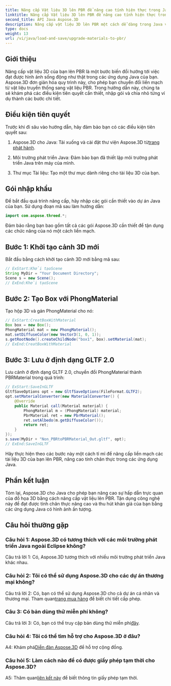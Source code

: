 ```yaml
---
title: Nâng cấp Vật liệu 3D lên PBR để nâng cao tính hiện thực trong Java với Aspose.3D
linktitle: Nâng cấp Vật liệu 3D lên PBR để nâng cao tính hiện thực trong Java với Aspose.3D
second_title: API Java Aspose.3D
description: Nâng cấp vật liệu 3D lên PBR một cách dễ dàng trong Java với Aspose.3D. Đạt được độ chân thực nâng cao để có được hình ảnh quyến rũ.
type: docs
weight: 13
url: /vi/java/load-and-save/upgrade-materials-to-pbr/
---
```

## Giới thiệu

Nâng cấp vật liệu 3D của bạn lên PBR là một bước biến đổi hướng tới việc đạt được hình ảnh sống động như thật trong các ứng dụng Java của bạn. Aspose.3D đơn giản hóa quy trình này, cho phép bạn chuyển đổi liền mạch từ vật liệu truyền thống sang vật liệu PBR. Trong hướng dẫn này, chúng ta sẽ khám phá các điều kiện tiên quyết cần thiết, nhập gói và chia nhỏ từng ví dụ thành các bước chi tiết.

## Điều kiện tiên quyết

Trước khi đi sâu vào hướng dẫn, hãy đảm bảo bạn có các điều kiện tiên quyết sau:

1.  Aspose.3D cho Java: Tải xuống và cài đặt thư viện Aspose.3D từ[trang phát hành](https://releases.aspose.com/3d/java/).

2. Môi trường phát triển Java: Đảm bảo bạn đã thiết lập môi trường phát triển Java trên máy của mình.

3. Thư mục Tài liệu: Tạo một thư mục dành riêng cho tài liệu 3D của bạn.

## Gói nhập khẩu

Để bắt đầu quá trình nâng cấp, hãy nhập các gói cần thiết vào dự án Java của bạn. Sử dụng đoạn mã sau làm hướng dẫn:

```java
import com.aspose.threed.*;
```

Đảm bảo rằng bạn bao gồm tất cả các gói Aspose.3D cần thiết để tận dụng các chức năng của nó một cách liền mạch.

## Bước 1: Khởi tạo cảnh 3D mới

Bắt đầu bằng cách khởi tạo cảnh 3D mới bằng mã sau:

```java
// ExStart:Khởi tạoScene
String MyDir = "Your Document Directory";
Scene s = new Scene();
// ExEnd:Khởi tạoScene
```

## Bước 2: Tạo Box với PhongMaterial

Tạo hộp 3D và gán PhongMaterial cho nó:

```java
// ExStart:CreatBoxWithMaterial
Box box = new Box();
PhongMaterial mat = new PhongMaterial();
mat.setDiffuseColor(new Vector3(1, 0, 1));
s.getRootNode().createChildNode("box1", box).setMaterial(mat);
// ExEnd:CreatBoxWithMaterial
```

## Bước 3: Lưu ở định dạng GLTF 2.0

Lưu cảnh ở định dạng GLTF 2.0, chuyển đổi PhongMaterial thành PBRMaterial trong quá trình:

```java
// ExStart:SaveInGLTF
GltfSaveOptions opt = new GltfSaveOptions(FileFormat.GLTF2);
opt.setMaterialConverter(new MaterialConverter() {
    @Override
    public Material call(Material material) {
        PhongMaterial m = (PhongMaterial) material;
        PbrMaterial ret = new PbrMaterial();
        ret.setAlbedo(m.getDiffuseColor());
        return ret;
    }
});
s.save(MyDir + "Non_PBRtoPBRMaterial_Out.gltf", opt);
// ExEnd:SaveInGLTF
```

Hãy thực hiện theo các bước này một cách tỉ mỉ để nâng cấp liền mạch các tài liệu 3D của bạn lên PBR, nâng cao tính chân thực trong các ứng dụng Java.

## Phần kết luận

Tóm lại, Aspose.3D cho Java cho phép bạn nâng cao sự hấp dẫn trực quan của đồ họa 3D bằng cách nâng cấp vật liệu lên PBR. Tận dụng công nghệ này để đạt được tính chân thực nâng cao và thu hút khán giả của bạn bằng các ứng dụng Java có hình ảnh ấn tượng.

## Câu hỏi thường gặp

### Câu hỏi 1: Aspose.3D có tương thích với các môi trường phát triển Java ngoài Eclipse không?

Câu trả lời 1: Có, Aspose.3D tương thích với nhiều môi trường phát triển Java khác nhau.

### Câu hỏi 2: Tôi có thể sử dụng Aspose.3D cho các dự án thương mại không?

 Câu trả lời 2: Có, bạn có thể sử dụng Aspose.3D cho cả dự án cá nhân và thương mại. Tham quan[trang mua hàng](https://purchase.aspose.com/buy) để biết chi tiết cấp phép.

### Câu 3: Có bản dùng thử miễn phí không?

 Câu trả lời 3: Có, bạn có thể truy cập bản dùng thử miễn phí[đây](https://releases.aspose.com/).

### Câu hỏi 4: Tôi có thể tìm hỗ trợ cho Aspose.3D ở đâu?

 A4: Khám phá[Diễn đàn Aspose.3D](https://forum.aspose.com/c/3d/18) để hỗ trợ cộng đồng.

### Câu hỏi 5: Làm cách nào để có được giấy phép tạm thời cho Aspose.3D?

 A5: Thăm quan[liên kết này](https://purchase.aspose.com/temporary-license/) để biết thông tin giấy phép tạm thời.